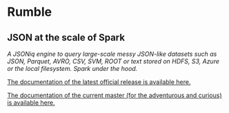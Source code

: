 # Rumble

## JSON at the scale of Spark

*A JSONiq engine to query large-scale messy JSON-like datasets such as JSON, Parquet, AVRO, CSV, SVM, ROOT or text stored on HDFS, S3, Azure or the local filesystem. Spark under the hood.*

[The documentation of the latest official release is available here.](http://rumble.readthedocs.io/en/latest/)

[The documentation of the current master (for the adventurous and curious) is available here.](http://sparksoniq.readthedocs.io/en/latest/)

